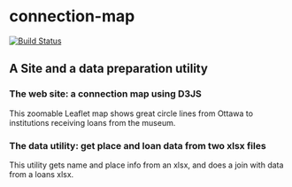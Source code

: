 # connection-map

[![Build Status](https://travis-ci.com/rleir/connection-map.svg?branch=master)](https://travis-ci.com/rleir/connection-map)

## A Site and a data preparation utility

### The web site: a connection map using D3JS

This zoomable Leaflet map shows great circle lines from Ottawa to institutions receiving loans from the museum.

### The data utility: get place and loan data from two xlsx files

This utility gets name and place info from an xlsx, and does a join with data from a loans xlsx.
